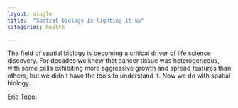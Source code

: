 ```yaml
---
layout: single
title:  "Spatial biology is lighting it up"
categories: health

---
```

The field of spatial biology is becoming a critical driver of life science discovery. For decades we knew that cancer tissue was heterogeneous, with some cells exhibiting more aggressive growth and spread features than others, but we didn't have the tools to understand it. Now we do with spatial biology. 
 
[Eric Topol](https://erictopol.substack.com/p/spatial-biology-is-lighting-it-up)